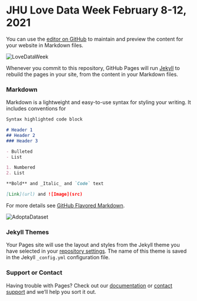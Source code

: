 # JHU Love Data Week February 8-12, 2021

You can use the [editor on GitHub](https://github.com/jhu-data-services/love-data-week/edit/gh-pages/index.md) to maintain and preview the content for your website in Markdown files.

![LoveDataWeek](https://cms.icpsr.umich.edu/sites/default/files/Love%20Data%20Week%202021.png)

Whenever you commit to this repository, GitHub Pages will run [Jekyll](https://jekyllrb.com/) to rebuild the pages in your site, from the content in your Markdown files.

### Markdown

Markdown is a lightweight and easy-to-use syntax for styling your writing. It includes conventions for

```markdown
Syntax highlighted code block

# Header 1
## Header 2
### Header 3

- Bulleted
- List

1. Numbered
2. List

**Bold** and _Italic_ and `Code` text

[Link](url) and ![Image](src)
```

For more details see [GitHub Flavored Markdown](https://guides.github.com/features/mastering-markdown/).

![AdoptaDataset](https://icpsrcms.web.itd.umich.edu/sites/default/files/news/Adopt%20a%20Dataset%20at%20ICPSR.jpg)

### Jekyll Themes

Your Pages site will use the layout and styles from the Jekyll theme you have selected in your [repository settings](https://github.com/jhu-data-services/love-data-week/settings). The name of this theme is saved in the Jekyll `_config.yml` configuration file.

### Support or Contact

Having trouble with Pages? Check out our [documentation](https://docs.github.com/categories/github-pages-basics/) or [contact support](https://support.github.com/contact) and we’ll help you sort it out.
